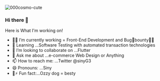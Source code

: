 ![000cosmo-cute](https://i.pinimg.com/originals/2e/94/62/2e9462cb6e812987c9c05491b61f887e.gif)
### Hi there 👋

 
   
   Here is What I'm working on!

- 👩‍💻 I’m currently working = Front-End Development and Bug🐛bounty🐱‍💻
- 🌱 Learning ...Software Testing  with automated transaction technologies
- 👯 I’m looking to collaborate on ...Flutter
- 💬 Ask me about ...e-commerce Web Design or Anything 
- 📫 How to reach me: ...Twitter @sinyG3
- 😄 Pronouns: ...Siny 
- 🐶⚡ Fun fact:...Ozzy dog = besty  


